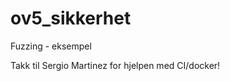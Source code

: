 # ov5_sikkerhet
Fuzzing - eksempel     
        
Takk til Sergio Martinez for hjelpen med CI/docker!      

